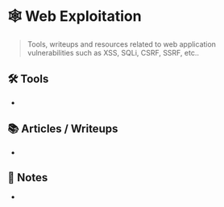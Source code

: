 # 🕸️ Web Exploitation

> Tools, writeups and resources related to web application vulnerabilities such as XSS, SQLi, CSRF, SSRF, etc..

## 🛠️ Tools
- 

## 📚 Articles / Writeups
- 

## 🧠 Notes
- 
